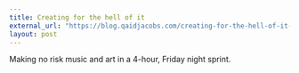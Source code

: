```yaml
---
title: Creating for the hell of it
external_url: "https://blog.qaidjacobs.com/creating-for-the-hell-of-it-1409107f5f32"
layout: post
---
```


Making no risk music and art in a 4-hour, Friday night sprint.
